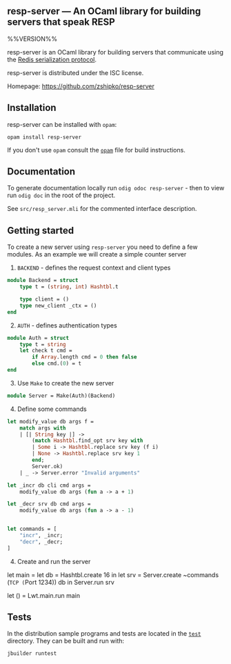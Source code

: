 resp-server — An OCaml library for building servers that speak RESP
-------------------------------------------------------------------------------
%%VERSION%%

resp-server is an OCaml library for building servers that communicate using the [Redis serialization protocol](https://redis.io/topics/protocol).

resp-server is distributed under the ISC license.

Homepage: https://github.com/zshipko/resp-server

## Installation

resp-server can be installed with `opam`:

    opam install resp-server

If you don't use `opam` consult the [`opam`](opam) file for build
instructions.

## Documentation

To generate documentation locally run `odig odoc resp-server` - then to view run `odig doc` in the root of the project.

See `src/resp_server.mli` for the commented interface description.

## Getting started

To create a new server using `resp-server` you need to define a few modules. As an example we will create a simple counter server

1) `BACKEND` - defines the request context and client types

```ocaml
module Backend = struct
    type t = (string, int) Hashtbl.t

    type client = ()
    type new_client _ctx = ()
end
```

2) `AUTH` - defines authentication types

```ocaml
module Auth = struct
    type t = string
    let check t cmd =
        if Array.length cmd = 0 then false
        else cmd.(0) = t
end
```

3) Use `Make` to create the new server

```ocaml
module Server = Make(Auth)(Backend)
```

4) Define some commands

```ocaml
let modify_value db args f =
    match args with
    | [| String key |] ->
        (match Hashtbl.find_opt srv key with
        | Some i -> Hashtbl.replace srv key (f i)
        | None -> Hashtbl.replace srv key 1
        end;
        Server.ok)
    | _ -> Server.error "Invalid arguments"

let _incr db cli cmd args =
    modify_value db args (fun a -> a + 1)

let _decr srv db cmd args =
    modify_value db args (fun a -> a - 1)


let commands = [
    "incr", _incr;
    "decr", _decr;
]
```

4) Create and run the server

let main =
    let db = Hashtbl.create 16 in
    let srv = Server.create ~commands (`TCP (`Port 1234)) db in
    Server.run srv

let () = Lwt.main.run main

## Tests

In the distribution sample programs and tests are located in the
[`test`](test) directory. They can be built and run
with:

    jbuilder runtest
